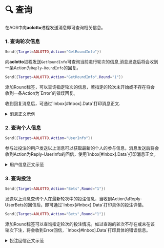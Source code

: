# 🔍 查询

在AOS中向**aolotto**进程发送消息即可查询相关信息。

### 1. 查询轮次信息

```lua
Send({Target=AOLOTTO,Action="GetRoundInfo"})
```

向**aolotto**进程发送`GetRoundInfo`可查询当前进行轮次的信息,消息发送后将会收到一条Action为`Reply-RoundInfo`的回复。

```lua
Send({Target=AOLOTTO,Action="GetRoundInfo",Round="1"})
```

添加Round标签，可以查询指定轮次的信息，若指定的轮次未开始或不存在将会收到一条Action为\`Error\`的错误回复。

收到回复消息后，可通过\`Inbox\[#Inbox].Data\`打印消息正文.

<details>

<summary>消息正文示例</summary>

```
  -----------------------------------------      
  aolotto Round 1 - Ended
  ----------------------------------------- 
  * Pool Balance:      215.200 ALT
  * Estimated Prize:   160.100 ALT
  * Participants:      3
  * Bets:              110200
  * Start at:          2024/07/12 19:07 UTC
  * Lucky Number:      547
  ----------------------------------------- 
  Ends at 2024/07/14 01:17 UTC, 1 winners.
```

</details>

### 2. 查询个人信息

```lua
Send({Target=AOLOTTO,Action="UserInfo"})
```

参与过投注的用户发送以上消息可以获取最新的个人的参与信息，消息发送后将会收到Action为Reply-UserInfo的回信，使用\`Inbox\[#Inbox].Data\`打印消息正文。

<details>

<summary>用户信息正文示范</summary>

```
 TRSgY37rCXAVmYXzKQ3pw1-lyBDASlw5GGphXVO5DJE
  -------------------------------------------
  * Number of Wins :   1
  * Rewards Balance :  0.000 ALT
  * Total Rewards :    160.100 ALT
  * Bets Amount :      407000
  * Bets Placed :      11
  -------------------------------------------
  First bet on 2024/07/14 01:17 UTC
```

</details>

### 3. 查询投注

```lua
Send({Target=AOLOTTO,Action="Bets",Round="1"})
```

发送以上消息查询个人在最新轮次中的投注信息，当收到Action为Reply-UserBets的回信后，即可通过\`Inbox\[#Inbox].Data\`打印具体的投注详情。

```lua
Send({Target=AOLOTTO,Action="Bets",Round="1"})
```

添加Round标签可以查询指定轮次的投注情况。如过查询的轮次不存在或未在该轮次下注，将会收到Error回信，\`Inbox\[#Inbox].Data\`打印具体的错误信息。

<details>

<summary>投注回信正文示范</summary>

```
You've placed 3000 bets that cover 3 numbers on Round 1 : 
----------------------------------------------------------
 782 * 1000  |  400 * 1000  |  870 * 1000  | 
```

</details>
